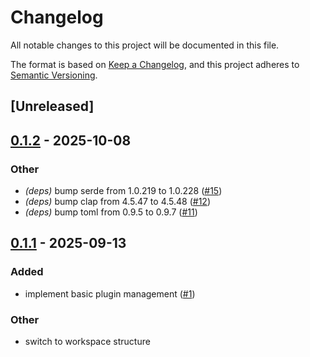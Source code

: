 # Changelog

All notable changes to this project will be documented in this file.

The format is based on [Keep a Changelog](https://keepachangelog.com/en/1.0.0/),
and this project adheres to [Semantic Versioning](https://semver.org/spec/v2.0.0.html).

## [Unreleased]

## [0.1.2](https://github.com/nfejzic/plux/compare/plux-v0.1.1...plux-v0.1.2) - 2025-10-08

### Other

- *(deps)* bump serde from 1.0.219 to 1.0.228 ([#15](https://github.com/nfejzic/plux/pull/15))
- *(deps)* bump clap from 4.5.47 to 4.5.48 ([#12](https://github.com/nfejzic/plux/pull/12))
- *(deps)* bump toml from 0.9.5 to 0.9.7 ([#11](https://github.com/nfejzic/plux/pull/11))

## [0.1.1](https://github.com/nfejzic/plux/compare/plux-v0.1.0...plux-v0.1.1) - 2025-09-13

### Added

- implement basic plugin management ([#1](https://github.com/nfejzic/plux/pull/1))

### Other

- switch to workspace structure
